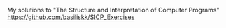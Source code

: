 My solutions to "The Structure and Interpretation of Computer Programs" 
https://github.com/basiliskk/SICP_Exercises
